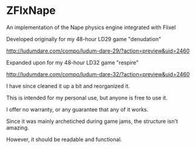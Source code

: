 # ZFlxNape
An implementation of the Nape physics engine integrated with Flixel


Developed originally for my 48-hour LD29 game "denudation"

http://ludumdare.com/compo/ludum-dare-29/?action=preview&uid=2460


Expanded upon for my 48-hour LD32 game "respire"

http://ludumdare.com/compo/ludum-dare-32/?action=preview&uid=2460


I have since cleaned it up a bit and reorganized it.

This is intended for my personal use, but anyone is free to use it.

I offer no warranty, or any guarantee that any of it works.



Since it was mainly archetiched during game jams, the structure isn't amazing.

However, it should be readable and functional.

